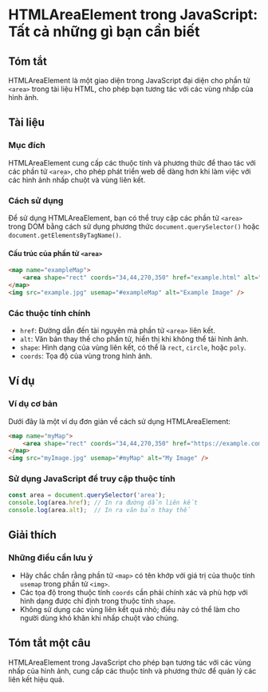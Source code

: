 <!--
Meta Description: # HTMLAreaElement trong JavaScript: Tất cả những gì bạn cần biết ## Tóm tắt HTMLAreaElement là một giao diện trong JavaScript đại diện cho phần tử `<a...
Meta Keywords: area, các, trong, phần, hình
-->

# HTMLAreaElement trong JavaScript: Tất cả những gì bạn cần biết

## Tóm tắt
HTMLAreaElement là một giao diện trong JavaScript đại diện cho phần tử `<area>` trong tài liệu HTML, cho phép bạn tương tác với các vùng nhấp của hình ảnh.

## Tài liệu
### Mục đích
HTMLAreaElement cung cấp các thuộc tính và phương thức để thao tác với các phần tử `<area>`, cho phép phát triển web dễ dàng hơn khi làm việc với các hình ảnh nhấp chuột và vùng liên kết.

### Cách sử dụng
Để sử dụng HTMLAreaElement, bạn có thể truy cập các phần tử `<area>` trong DOM bằng cách sử dụng phương thức `document.querySelector()` hoặc `document.getElementsByTagName()`. 

#### Cấu trúc của phần tử `<area>`
```html
<map name="exampleMap">
    <area shape="rect" coords="34,44,270,350" href="example.html" alt="Example" />
</map>
<img src="example.jpg" usemap="#exampleMap" alt="Example Image" />
```

### Các thuộc tính chính
- `href`: Đường dẫn đến tài nguyên mà phần tử `<area>` liên kết.
- `alt`: Văn bản thay thế cho phần tử, hiển thị khi không thể tải hình ảnh.
- `shape`: Hình dạng của vùng liên kết, có thể là `rect`, `circle`, hoặc `poly`.
- `coords`: Tọa độ của vùng trong hình ảnh.

## Ví dụ
### Ví dụ cơ bản
Dưới đây là một ví dụ đơn giản về cách sử dụng HTMLAreaElement:

```html
<map name="myMap">
    <area shape="rect" coords="34,44,270,350" href="https://example.com" alt="Example Area" />
</map>
<img src="myImage.jpg" usemap="#myMap" alt="My Image" />
```

### Sử dụng JavaScript để truy cập thuộc tính
```javascript
const area = document.querySelector('area');
console.log(area.href); // In ra đường dẫn liên kết
console.log(area.alt);  // In ra văn bản thay thế
```

## Giải thích
### Những điều cần lưu ý
- Hãy chắc chắn rằng phần tử `<map>` có tên khớp với giá trị của thuộc tính `usemap` trong phần tử `<img>`.
- Các tọa độ trong thuộc tính `coords` cần phải chính xác và phù hợp với hình dạng được chỉ định trong thuộc tính `shape`.
- Không sử dụng các vùng liên kết quá nhỏ; điều này có thể làm cho người dùng khó khăn khi nhấp chuột vào chúng.

## Tóm tắt một câu
HTMLAreaElement trong JavaScript cho phép bạn tương tác với các vùng nhấp của hình ảnh, cung cấp các thuộc tính và phương thức để quản lý các liên kết hiệu quả.